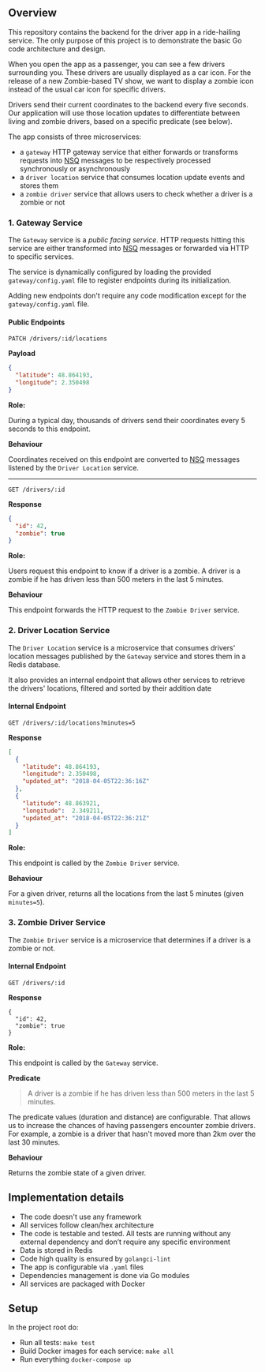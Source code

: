 ## Overview

This repository contains the backend for the driver app in a ride-hailing service. The only purpose of this project is to demonstrate the basic Go code architecture and design.

When you open the app as a passenger, you can see a few drivers surrounding you.
These drivers are usually displayed as a car icon. For the release of a new Zombie-based TV show, we want to display a zombie icon instead of the usual car icon for specific drivers.

Drivers send their current coordinates to the backend every five seconds. Our application will use those location updates to differentiate between living and zombie drivers, based on a specific predicate (see below).

The app consists of three microservices:

- a `gateway` HTTP gateway service that either forwards or transforms requests into [NSQ](https://github.com/nsqio/nsq) messages to be respectively processed synchronously or asynchronously
- a `driver location` service that consumes location update events and stores them
- a `zombie driver` service that allows users to check whether a driver is a zombie or not

### 1. Gateway Service

The `Gateway` service is a _public facing service_.
HTTP requests hitting this service are either transformed into [NSQ](https://github.com/nsqio/nsq) messages or forwarded via HTTP to specific services.

The service is dynamically configured by loading the provided `gateway/config.yaml` file to register endpoints during its initialization.

Adding new endpoints don't require any code modification except for the `gateway/config.yaml` file.

#### Public Endpoints

`PATCH /drivers/:id/locations`

**Payload**

```json
{
  "latitude": 48.864193,
  "longitude": 2.350498
}
```

**Role:**

During a typical day, thousands of drivers send their coordinates every 5 seconds to this endpoint.

**Behaviour**

Coordinates received on this endpoint are converted to [NSQ](https://github.com/nsqio/nsq) messages listened by the `Driver Location` service.

---

`GET /drivers/:id`

**Response**

```json
{
  "id": 42,
  "zombie": true
}
```

**Role:**

Users request this endpoint to know if a driver is a zombie.
A driver is a zombie if he has driven less than 500 meters in the last 5 minutes.

**Behaviour**

This endpoint forwards the HTTP request to the `Zombie Driver` service.

### 2. Driver Location Service
The `Driver Location` service is a microservice that consumes drivers' location messages published by the `Gateway` service and stores them in a Redis database.

It also provides an internal endpoint that allows other services to retrieve the drivers' locations, filtered and sorted by their addition date

#### Internal Endpoint

`GET /drivers/:id/locations?minutes=5`

**Response**

```json
[
  {
    "latitude": 48.864193,
    "longitude": 2.350498,
    "updated_at": "2018-04-05T22:36:16Z"
  },
  {
    "latitude": 48.863921,
    "longitude":  2.349211,
    "updated_at": "2018-04-05T22:36:21Z"
  }
]
```

**Role:**

This endpoint is called by the `Zombie Driver` service.

**Behaviour**

For a given driver, returns all the locations from the last 5 minutes (given `minutes=5`).


### 3. Zombie Driver Service
The `Zombie Driver` service is a microservice that determines if a driver is a zombie or not.

#### Internal Endpoint

`GET /drivers/:id`

**Response**

```
{
  "id": 42,
  "zombie": true
}
```

**Role:**

This endpoint is called by the `Gateway` service.

**Predicate**

> A driver is a zombie if he has driven less than 500 meters in the last 5 minutes.


The predicate values (duration and distance) are configurable. That allows us to increase the chances of having passengers encounter zombie drivers. For example, a zombie is a driver that hasn't moved more than 2km over the last 30 minutes.


**Behaviour**

Returns the zombie state of a given driver.

## Implementation details
- The code doesn't use any framework
- All services follow clean/hex architecture
- The code is testable and tested. All tests are running without any external dependency and don’t require any specific environment
- Data is stored in Redis
- Code high quality is ensured by `golangci-lint`
- The app is configurable via `.yaml` files
- Dependencies management is done via Go modules
- All services are packaged with Docker

## Setup

In the project root do:

- Run all tests: `make test`
- Build Docker images for each service: `make all`
- Run everything `docker-compose up`
